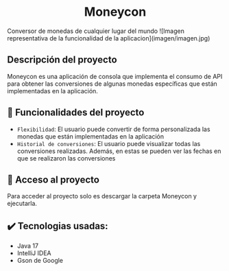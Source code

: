 <h1 align="center"><strong>Moneycon</strong></h1>
Conversor de monedas de cualquier lugar del mundo
![Imagen representativa de la funcionalidad de la aplicacion](imagen/imagen.jpg)

## Descripción del proyecto
Moneycon es una aplicación de consola que implementa el consumo de API para obtener las conversiones de algunas monedas específicas que están implementadas en la aplicación.

## :hammer: Funcionalidades del proyecto
- `Flexibilidad`: El usuario puede convertir de forma personalizada las monedas que están implementadas en la aplicación
- `Historial de conversiones`: El usuario puede visualizar todas las conversiones realizadas. Además, en estas se pueden ver las fechas en que se realizaron las conversiones

## 📂 Acceso al proyecto
Para acceder al proyecto solo es descargar la carpeta Moneycon y ejecutarla.

## ✔️ Tecnologias usadas:
- Java 17
- IntelliJ IDEA
- Gson de Google
